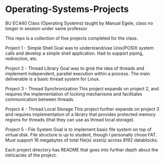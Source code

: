 # Operating-Systems-Projects
BU EC440 Class (Operating Systems) taught by Manual Egele, class no longer in session under same professor


This repo is a collection of five projects completed for the class. 

Project 1 - Simple Shell
Goal was to understand/use Unix/POSIX system calls and develop a simple shell application. Had to support piping, redirection, etc.  
 
Project 2 - Thread Library
Goal was to grok the idea of threads and implement independent, parallel execution within a process. The main deliverable is a basic thread system for Linux. 

Project 3 - Thread Synchronization
This project expands on project 2, and requires the implementation of locking mechanisms and facilitates communication between threads.

Project 4 - Thread Local Storage
This project further expands on project 3 and requires implementation of a library that provides protected memory regions for threads (that they can use as thread local storage). 

Project 5 - File System
Goal is to implement basic file system on top of virtual disk. File structure is up to student, though I personally chose FAT. Must support 16 megabytes of total file(s) size(s) across 8192 datablocks.


Each project directory has README that goes into further depth about the intricacies of the project.
